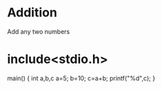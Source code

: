 # Addition
Add any two numbers
# include<stdio.h>
main()
{
int a,b,c
a=5;
b=10;
c=a+b;
printf("%d",c);
}
